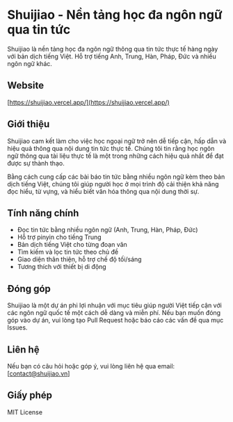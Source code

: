 # Shuijiao - Nền tảng học đa ngôn ngữ qua tin tức

Shuijiao là nền tảng học đa ngôn ngữ thông qua tin tức thực tế hàng ngày với bản dịch tiếng Việt. Hỗ trợ tiếng Anh, Trung, Hàn, Pháp, Đức và nhiều ngôn ngữ khác.

## Website

[https://shuijiao.vercel.app/](https://shuijiao.vercel.app/)

## Giới thiệu

Shuijiao cam kết làm cho việc học ngoại ngữ trở nên dễ tiếp cận, hấp dẫn và hiệu quả thông qua nội dung tin tức thực tế. Chúng tôi tin rằng học ngôn ngữ thông qua tài liệu thực tế là một trong những cách hiệu quả nhất để đạt được sự thành thạo.

Bằng cách cung cấp các bài báo tin tức bằng nhiều ngôn ngữ kèm theo bản dịch tiếng Việt, chúng tôi giúp người học ở mọi trình độ cải thiện khả năng đọc hiểu, từ vựng, và hiểu biết văn hóa thông qua nội dung thời sự.

## Tính năng chính

- Đọc tin tức bằng nhiều ngôn ngữ (Anh, Trung, Hàn, Pháp, Đức)
- Hỗ trợ pinyin cho tiếng Trung
- Bản dịch tiếng Việt cho từng đoạn văn
- Tìm kiếm và lọc tin tức theo chủ đề
- Giao diện thân thiện, hỗ trợ chế độ tối/sáng
- Tương thích với thiết bị di động

## Đóng góp

Shuijiao là một dự án phi lợi nhuận với mục tiêu giúp người Việt tiếp cận với các ngôn ngữ quốc tế một cách dễ dàng và miễn phí. Nếu bạn muốn đóng góp vào dự án, vui lòng tạo Pull Request hoặc báo cáo các vấn đề qua mục Issues.

## Liên hệ

Nếu bạn có câu hỏi hoặc góp ý, vui lòng liên hệ qua email: [contact@shuijiao.vn]

## Giấy phép

MIT License


